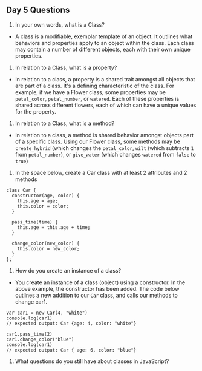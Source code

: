 ## Day 5 Questions

1. In your own words, what is a Class?
+ A class is a modifiable, exemplar template of an object. It outlines what behaviors and properties apply to an object within the class. Each class may contain a number of different objects, each with their own unique properties.
1. In relation to a Class, what is a property?
+ In relation to a class, a property is a shared trait amongst all objects that are part of a class. It's a defining characteristic of the class. For example, if we have a Flower class, some properties may be `petal_color`, `petal_number`, or `watered`. Each of these properties is shared across different flowers, each of which can have a unique values for the property.
1. In relation to a Class, what is a method?
+ In relation to a class, a method is shared behavior amongst objects part of a specific class. Using our Flower class, some methods may be `create_hybrid` (which changes the `petal_color`, `wilt` (which subtracts `1` from `petal_number`), or `give_water` (which changes `watered` from `false` to `true`)
1. In the space below, create a Car class with at least 2 attributes and 2 methods
```
class Car {
  constructor(age, color) {
    this.age = age;
    this.color = color;
  }

  pass_time(time) {
    this.age = this.age + time;
  }

  change_color(new_color) {
    this.color = new_color;
  }
};
```
1. How do you create an instance of a class?
+ You create an instance of a class (object) using a constructor. In the above example, the constructor has been added. The code below outlines a new addition to our `Car` class, and calls our methods to change car1.
```
var car1 = new Car(4, "white")
console.log(car1)
// expected output: Car {age: 4, color: "white"}

car1.pass_time(2)
car1.change_color("blue")
console.log(car1)
// expected output: Car { age: 6, color: "blue"}
```
1. What questions do you still have about classes in JavaScript?

